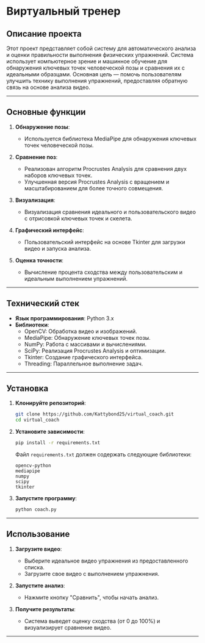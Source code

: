 # **Виртуальный тренер**

## **Описание проекта**

Этот проект представляет собой систему для автоматического анализа и оценки правильности выполнения физических упражнений. Система использует компьютерное зрение и машинное обучение для обнаружения ключевых точек человеческой позы и сравнения их с идеальными образцами. Основная цель — помочь пользователям улучшить технику выполнения упражнений, предоставляя обратную связь на основе анализа видео.

---

## **Основные функции**

1. **Обнаружение позы**:
   - Используется библиотека MediaPipe для обнаружения ключевых точек человеческой позы.

2. **Сравнение поз**:
   - Реализован алгоритм Procrustes Analysis для сравнения двух наборов ключевых точек.
   - Улучшенная версия Procrustes Analysis с вращением и масштабированием для более точного совмещения.

3. **Визуализация**:
   - Визуализация сравнения идеального и пользовательского видео с отрисовкой ключевых точек и скелета.

4. **Графический интерфейс**:
   - Пользовательский интерфейс на основе Tkinter для загрузки видео и запуска анализа.

5. **Оценка точности**:
   - Вычисление процента сходства между пользовательским и идеальным выполнением упражнений.

---

## **Технический стек**

- **Язык программирования**: Python 3.x
- **Библиотеки**:
  - OpenCV: Обработка видео и изображений.
  - MediaPipe: Обнаружение ключевых точек позы.
  - NumPy: Работа с массивами и вычислениями.
  - SciPy: Реализация Procrustes Analysis и оптимизации.
  - Tkinter: Создание графического интерфейса.
  - Threading: Параллельное выполнение задач.

---

## **Установка**

1. **Клонируйте репозиторий**:
   ```bash
   git clone https://github.com/Kattybond25/virtual_coach.git
   cd virtual_coach
   ```

2. **Установите зависимости**:
   ```bash
   pip install -r requirements.txt
   ```

   Файл `requirements.txt` должен содержать следующие библиотеки:
   ```
   opencv-python
   mediapipe
   numpy
   scipy
   tkinter
   ```

3. **Запустите программу**:
   ```bash
   python coach.py
   ```

---

## **Использование**

1. **Загрузите видео**:
   - Выберите идеальное видео упражнения из предоставленного списка.
   - Загрузите свое видео с выполнением упражнения.

2. **Запустите анализ**:
   - Нажмите кнопку "Сравнить", чтобы начать анализ.

3. **Получите результаты**:
   - Система выведет оценку сходства (от 0 до 100%) и визуализирует сравнение видео.

---
